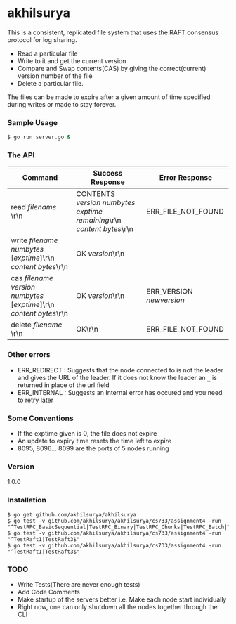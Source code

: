 # akhilsurya

This is a consistent, replicated file system that uses the RAFT consensus protocol for log sharing.
- Read a particular file
- Write to it and get the current version
- Compare and Swap contents(CAS) by giving the correct(current) version number of the file
- Delete a particular file.
 
The files can be made to expire after a given amount of time specified during writes  or made to stay forever.
### Sample Usage

``` sh
$ go run server.go &

```
### The API
| Command  | Success Response | Error Response
|----------|-----|----------|
|read _filename_ \r\n| CONTENTS _version_ _numbytes_ _exptime remaining_\r\n <br> _content bytes_\r\n <br>| ERR_FILE_NOT_FOUND
|write _filename_ _numbytes_ [_exptime_]\r\n<br>_content bytes_\r\n| OK _version_\r\n| |
|cas _filename_ _version_ _numbytes_ [_exptime_]\r\n</br>_content bytes_\r\n| OK _version_\r\n | ERR\_VERSION _newversion_
|delete _filename_ \r\n| OK\r\n | ERR_FILE_NOT_FOUND


### Other errors
- ERR_REDIRECT <url> : Suggests that the node connected to is not the leader and gives the URL of the leader. If it does not know the leader an `_` is returned in place of the url field
- ERR_INTERNAL : Suggests an Internal error has occured and you need to retry later


### Some Conventions
- If the exptime given is 0, the file does not expire
- An update to expiry time resets the time left to expire
- 8095, 8096... 8099 are the ports of 5 nodes running
### Version
1.0.0
### Installation
    $ go get github.com/akhilsurya/akhilsurya
    $ go test -v github.com/akhilsurya/akhilsurya/cs733/assignment4 -run "^TestRPC_BasicSequential|TestRPC_Binary|TestRPC_Chunks|TestRPC_Batch|TestRPC_BasicTimer|TestRPC_ConcurrentWrites|TestRPC_ConcurrentCas|TestRPC_KillLeader$"
    $ go test -v github.com/akhilsurya/akhilsurya/cs733/assignment4 -run "^TestRaft1|TestRaft3$"
    $ go test -v github.com/akhilsurya/akhilsurya/cs733/assignment4 -run "^TestRaft1|TestRaft3$"




### TODO

 - Write Tests(There are never enough tests)
 - Add Code Comments
 - Make startup of the servers better i.e. Make each node start individually
 - Right now, one can only shutdown all the nodes together through the CLI




